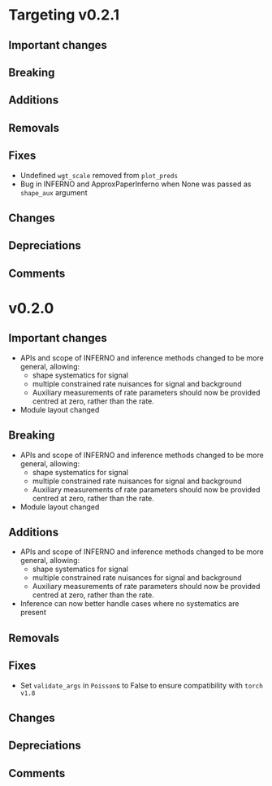 # Targeting v0.2.1

## Important changes

## Breaking

## Additions

## Removals

## Fixes

- Undefined `wgt_scale` removed from `plot_preds`
- Bug in INFERNO and ApproxPaperInferno when None was passed as `shape_aux` argument 

## Changes

## Depreciations

## Comments

# v0.2.0

## Important changes

- APIs and scope of INFERNO and inference methods changed to be more general, allowing:
    - shape systematics for signal
    - multiple constrained rate nuisances for signal and background
    - Auxiliary measurements of rate parameters should now be provided centred at zero, rather than the rate.
- Module layout changed

## Breaking

- APIs and scope of INFERNO and inference methods changed to be more general, allowing:
    - shape systematics for signal
    - multiple constrained rate nuisances for signal and background
    - Auxiliary measurements of rate parameters should now be provided centred at zero, rather than the rate.
- Module layout changed

## Additions

- APIs and scope of INFERNO and inference methods changed to be more general, allowing:
    - shape systematics for signal
    - multiple constrained rate nuisances for signal and background
    - Auxiliary measurements of rate parameters should now be provided centred at zero, rather than the rate.
- Inference can now better handle cases where no systematics are present

## Removals

## Fixes

- Set `validate_args` in `Poisson`s to False to ensure compatibility with `torch v1.8`

## Changes

## Depreciations

## Comments
